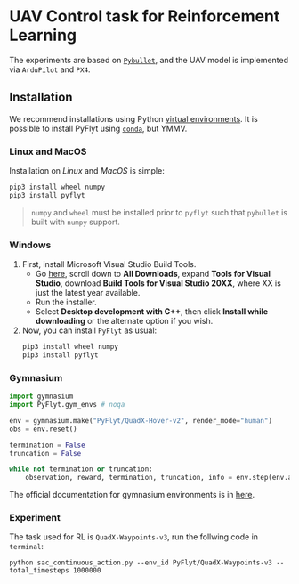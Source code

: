 # UAV Control task for Reinforcement Learning

The experiments are based on [`Pybullet`](https://pypi.org/project/pybullet/), and the UAV
model is implemented via `ArduPilot` and `PX4`.

## Installation

We recommend installations using Python [virtual environments](https://docs.python.org/3/library/venv.html).
It is possible to install PyFlyt using [`conda`](https://docs.conda.io/en/latest/), but YMMV.

### Linux and MacOS

Installation on _Linux_ and _MacOS_ is simple:
```sh
pip3 install wheel numpy
pip3 install pyflyt
```
> `numpy` and `wheel` must be installed prior to `pyflyt` such that `pybullet` is built with `numpy` support.

### Windows

1. First, install Microsoft Visual Studio Build Tools.
    - Go [here](https://visualstudio.microsoft.com/downloads/), scroll down to **All Downloads**, expand **Tools for Visual Studio**, download **Build Tools for Visual Studio 20XX**, where XX is just the latest year available.
    - Run the installer.
    - Select **Desktop development with C++**, then click **Install while downloading** or the alternate option if you wish.
2. Now, you can install `PyFlyt` as usual:
    ```sh
    pip3 install wheel numpy
    pip3 install pyflyt
    ```

### Gymnasium

```python
import gymnasium
import PyFlyt.gym_envs # noqa

env = gymnasium.make("PyFlyt/QuadX-Hover-v2", render_mode="human")
obs = env.reset()

termination = False
truncation = False

while not termination or truncation:
    observation, reward, termination, truncation, info = env.step(env.action_space.sample())
```

The official documentation for gymnasium environments is in [here](https://jjshoots.github.io/PyFlyt/documentation/gym_envs.html).


### Experiment

The task used for RL is `QuadX-Waypoints-v3`, run the follwing code in `terminal`:

```
python sac_continuous_action.py --env_id PyFlyt/QuadX-Waypoints-v3 --total_timesteps 1000000 
```